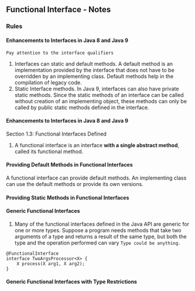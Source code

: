 ## Functional Interface - Notes

### Rules 
#### Enhancements to Interfaces in Java 8 and Java 9
``Pay attention to the interface qualifiers``

1. Interfaces can static and default methods.
   A default method is an implementation provided by the interface that does not have to be overridden by an implementing class. Default methods help in the compilation of legacy code.
2. Static Interface methods. 
   In Java 9, interfaces can also have private static methods. Since the static methods of an interface can be called without creation of an implementing object, these methods can only be called by public static methods defined in the interface.


#### Enhancements to Interfaces in Java 8 and Java 9
Section 1.3: Functional Interfaces Defined
1. A functional interface is an interface **with a single abstract method**, called its functional method. 

#### Providing Default Methods in Functional Interfaces
A functional interface can provide default methods. An implementing class can use the default methods or provide its own versions.

#### Providing Static Methods in Functional Interfaces

#### Generic Functional Interfaces
1. Many of the functional interfaces defined in the Java API are generic for one or more types. Suppose a program needs methods that take two arguments of a type and returns a result of the same type, but both the type and the operation performed can vary
`Type could be anything.`

````
@FunctionalInterface
interface TwoArgsProcessor<X> {
    X process(X arg1, X arg2);
}
````
#### Generic Functional Interfaces with Type Restrictions



